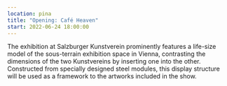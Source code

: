 ```yaml
---
location: pina
title: "Opening: Café Heaven"
start: 2022-06-24 18:00:00
---
```

The exhibition at Salzburger Kunstverein prominently features a life-size model of the sous-terrain exhibition space in Vienna, contrasting the dimensions of the two Kunstvereins by inserting one into the other. Constructed from specially designed steel modules, this display structure will be used as a framework to the artworks included in the show.
